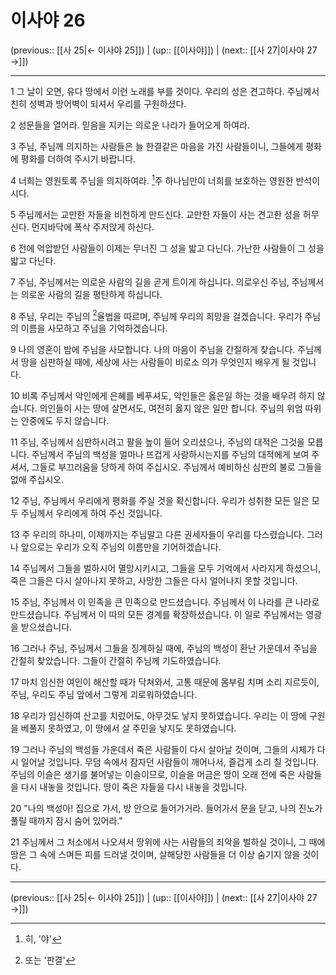 # 이사야 26

(previous:: [[사 25|← 이사야 25]]) | (up:: [[이사야]]) | (next:: [[사 27|이사야 27 →]])

***


1 
그 날이 오면, 유다 땅에서 이런 노래를 부를 것이다.
우리의 성은 견고하다. 주님께서 친히 성벽과 방어벽이 되셔서 우리를 구원하셨다.


2 
성문들을 열어라. 믿음을 지키는 의로운 나라가 들어오게 하여라.


3 
주님, 주님께 의지하는 사람들은 늘 한결같은 마음을 가진 사람들이니, 그들에게 평화에 평화를 더하여 주시기 바랍니다.


4 
너희는 영원토록 주님을 의지하여라. [^1]주 하나님만이 너희를 보호하는 영원한 반석이시다.


5 
주님께서는 교만한 자들을 비천하게 만드신다. 교만한 자들이 사는 견고한 성을 허무신다. 먼지바닥에 폭삭 주저앉게 하신다.


6 
전에 억압받던 사람들이 이제는 무너진 그 성을 밟고 다닌다. 가난한 사람들이 그 성을 밟고 다닌다.


7 
주님, 주님께서는 의로운 사람의 길을 곧게 트이게 하십니다. 의로우신 주님, 주님께서는 의로운 사람의 길을 평탄하게 하십니다.


8 
주님, 우리는 주님의 [^2]율법을 따르며, 주님께 우리의 희망을 걸겠습니다. 우리가 주님의 이름을 사모하고 주님을 기억하겠습니다.


9 
나의 영혼이 밤에 주님을 사모합니다. 나의 마음이 주님을 간절하게 찾습니다. 주님께서 땅을 심판하실 때에, 세상에 사는 사람들이 비로소 의가 무엇인지 배우게 될 것입니다.


10 
비록 주님께서 악인에게 은혜를 베푸셔도, 악인들은 옳은일 하는 것을 배우려 하지 않습니다. 의인들이 사는 땅에 살면서도, 여전히 옳지 않은 일만 합니다. 주님의 위엄 따위는 안중에도 두지 않습니다.


11 
주님, 주님께서 심판하시려고 팔을 높이 들어 오리셨으나, 주님의 대적은 그것을 모릅니다. 주님께서 주님의 백성을 얼마나 뜨겁게 사랑하시는지를 주님의 대적에게 보여 주셔서, 그들로 부끄러움을 당하게 하여 주십시오. 주님께서 예비하신 심판의 불로 그들을 없애 주십시오.


12 
주님, 주님께서 우리에게 평화를 주실 것을 확신합니다. 우리가 성취한 모든 일은 모두 주님께서 우리에게 하여 주신 것입니다.


13 
주 우리의 하나미, 이제까지는 주님말고 다른 권세자들이 우리를 다스렸습니다. 그러나 앞으로는 우리가 오직 주님의 이름만을 기어하겠습니다.


14 
주님께서 그들을 벌하시어 멸망시키시고, 그들을 모두 기억에서 사라지게 하셨으니, 죽은 그들은 다시 살아나지 못하고, 사망한 그들은 다시 얼어나지 못할 것입니다.


15 
주님, 주님께서 이 민족을 큰 민족으로 만드셨습니다. 주님께서 이 나라를 큰 나라로 만드셨습니다. 주님께서 이 따의 모든 경계를 확장하셨습니다. 이 일로 주님께서는 영광을 받으셨습니다.


16 
그러나 주님, 주님께서 그들을 징계하실 때에, 주님의 백성이 환난 가운데서 주님을 간절히 찾았습니다. 그들이 간절히 주님께 기도하였습니다.


17 
마치 임신한 여인이 해산할 때가 닥쳐와서, 고통 때문에 몸부림 치며 소리 지르듯이, 주님, 우리도 주님 앞에서 그렇게 괴로워하였습니다.


18 
우리가 임신하여 산고를 치렀어도, 아무것도 낳지 못하였습니다. 우리는 이 땅에 구원을 베풀지 못하였고, 이 땅에서 살 주민을 낳지도 못하였습니다.


19 
그러나 주님의 백성들 가운데서 죽은 사람들이 다시 살아날 것이며, 그들의 시체가 다시 일어날 것입니다. 무덤 속에서 잠자던 사람들이 깨어나서, 즐겁게 소리 칠 것입니다. 주님의 이슬은 생기를 불어넣는 이슬이므로, 이슬을 머금은 땅이 오래 전에 죽은 사람들을 다시 내놓을 것입니다. 땅이 죽은 자들을 다시 내놓을 것입니다.


20 
"나의 백성아! 집으로 가서, 방 안으로 들어가거라. 들어가서 문을 닫고, 나의 진노가 풀릴 때까지 잠시 숨어 있어라."


21 
주님께서 그 처소에서 나오셔서 땅위에 사는 사람들의 죄악을 벌하실 것이니, 그 때에 땅은 그 속에 스며든 피를 드러낼 것이며, 살해당한 사람들을 더 이상 숨기지 않을 것이다.


***

(previous:: [[사 25|← 이사야 25]]) | (up:: [[이사야]]) | (next:: [[사 27|이사야 27 →]])

[^1]: 히, '야'
[^2]: 또는 '판결'